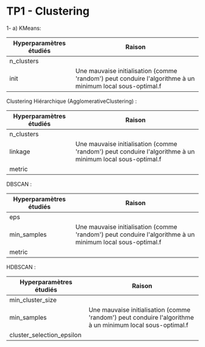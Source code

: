 # TP1 - Clustering

1- a) KMeans:

| Hyperparamètres étudiés | Raison |
| ---- | --- |
| n_clusters   | | 
| init    | Une mauvaise initialisation (comme 'random') peut conduire l'algorithme à un minimum local sous-optimal.f       |




Clustering Hiérarchique (AgglomerativeClustering) :

| Hyperparamètres étudiés | Raison |
| ---- | --- |
| n_clusters   | | 
| linkage   | Une mauvaise initialisation (comme 'random') peut conduire l'algorithme à un minimum local sous-optimal.f       |
| metric  | | 


DBSCAN : 

| Hyperparamètres étudiés | Raison |
| ---- | --- |
| eps   | | 
| min_samples   | Une mauvaise initialisation (comme 'random') peut conduire l'algorithme à un minimum local sous-optimal.f       |
| metric  | | 

HDBSCAN : 

| Hyperparamètres étudiés | Raison |
| ---- | --- |
| min_cluster_size   | | 
| min_samples   | Une mauvaise initialisation (comme 'random') peut conduire l'algorithme à un minimum local sous-optimal.f       |
| cluster_selection_epsilon  | | 


